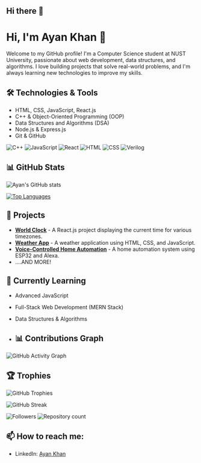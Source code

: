 ## Hi there 👋
# Hi, I'm Ayan Khan 👋

Welcome to my GitHub profile! I'm a Computer Science student at NUST University, passionate about web development, data structures, and algorithms. I love building projects that solve real-world problems, and I'm always learning new technologies to improve my skills.

## 🛠 Technologies & Tools
- HTML, CSS, JavaScript, React.js
- C++ & Object-Oriented Programming (OOP)
- Data Structures and Algorithms (DSA)
- Node.js & Express.js
- Git & GitHub

![C++](https://img.shields.io/badge/-C++-00599C?logo=c++)
![JavaScript](https://img.shields.io/badge/-JavaScript-F7DF1E?logo=javascript&logoColor=black)
![React](https://img.shields.io/badge/-React-61DAFB?logo=react&logoColor=black)
![HTML](https://img.shields.io/badge/-HTML5-E34F26?logo=html5&logoColor=white)
![CSS](https://img.shields.io/badge/-CSS3-1572B6?logo=css3&logoColor=white)
![Verilog](https://img.shields.io/badge/-Verilog-FCC624?logo=vhdl)

## 📊 GitHub Stats

![Ayan's GitHub stats](https://github-readme-stats.vercel.app/api?username=Ayankhann00&show_icons=true&theme=radical)

[![Top Languages](https://github-readme-stats.vercel.app/api/top-langs/?username=Ayankhann00&layout=compact)](https://github.com/Ayankhann00)

## 🔭 Projects
- **[World Clock](https://github.com/Ayankhann00/world-clock)** - A React.js project displaying the current time for various timezones.
- **[Weather App](https://github.com/Ayankhann00/weather-app)** - A weather application using HTML, CSS, and JavaScript.
- **[Voice-Controlled Home Automation](https://github.com/Ayankhann00/home-automation)** - A home automation system using ESP32 and Alexa.
- ....AND MORE!

## 🌱 Currently Learning
- Advanced JavaScript
- Full-Stack Web Development (MERN Stack)
- Data Structures & Algorithms

- ## 📊 Contributions Graph
![GitHub Activity Graph](https://github-readme-activity-graph.cyclic.app/graph?username=your-username&theme=react-dark)

## 🏆 Trophies
![GitHub Trophies](https://github-profile-trophy.vercel.app/?username=your-username&theme=onedark)

![GitHub Streak](https://github-readme-streak-stats.herokuapp.com/?user=your-username)

![Followers](https://img.shields.io/github/followers/your-username?label=Followers&style=social)
![Repository count](https://img.shields.io/github/stars/your-username?label=Stars&style=social)

## 📫 How to reach me:
- LinkedIn: [Ayan Khan](https://www.linkedin.com/in/ayankhann00/)


